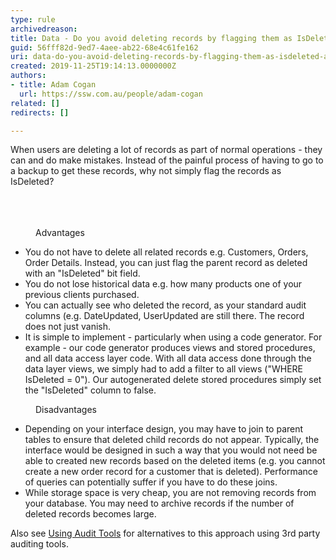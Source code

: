 ```yaml
---
type: rule
archivedreason: 
title: Data - Do you avoid deleting records by flagging them as IsDeleted (aka Soft Delete)?
guid: 56fff82d-9ed7-4aee-ab22-68e4c61fe162
uri: data-do-you-avoid-deleting-records-by-flagging-them-as-isdeleted-aka-soft-delete
created: 2019-11-25T19:14:13.0000000Z
authors:
- title: Adam Cogan
  url: https://ssw.com.au/people/adam-cogan
related: []
redirects: []

---
```



<p class="ssw15-rteElement-P">​​​​When users are deleting a lot of records as part of normal operations - they can and do make mistakes. Instead of the painful process of having to go to a backup to get these records, why not simply flag the records as IsDeleted?​​<br><br></p>
<br><excerpt class='endintro'></excerpt><br>
<dd class="ssw15-rteElement-FigureGood">Advant​ages<br></dd><ul><li>You do not have to delete all related records e.g. Customers, Orders, Order Details. Instead, you can just flag the parent record as deleted with an &quot;IsDeleted&quot; bit field.<br></li><li>You do not lose historical data e.g. how many products one of your previous clients purchased.<br></li><li>You can actually see who deleted the record, as your standard audit columns (e.g. DateUpdated, UserUpdated are still there. The record does not just vanish.<br></li><li>It is simple to implement - particularly when using a code generator. For example - our code generator produces views and stored procedures, and all data access layer code. With all data access done through the data layer views, we simply had to add a filter to all views (&quot;WHERE IsDeleted&#160;= 0&quot;). Our autogenerated delete stored procedures simply set the &quot;IsDeleted&quot; column to false.</li></ul><dd class="ssw15-rteElement-FigureBad">Disa​dvantages<br></dd><ul><li>Depending on your interface design, you may have to join to parent tables to ensure that deleted child records do not appear. Typically, the interface would be designed in such a way that you would not need be able to created new records based on the deleted items (e.g. you cannot create a new order record for a customer that is deleted). Performance of queries can potentially suffer if you have to do these joins.</li><li>While storage space is very cheap, you are not removing records from your database. You may need to archive records if the number of deleted records becomes large.<br></li></ul><p>Also see&#160;<a href="/_layouts/15/FIXUPREDIRECT.ASPX?WebId=3dfc0e07-e23a-4cbb-aac2-e778b71166a2&amp;TermSetId=07da3ddf-0924-4cd2-a6d4-a4809ae20160&amp;TermId=ef105dbd-7c49-4c2b-8e96-b78ac507d5e6">Using A​udit To​ols</a>&#160;for alternatives to this approach using 3rd party auditing tools.​<br></p>


